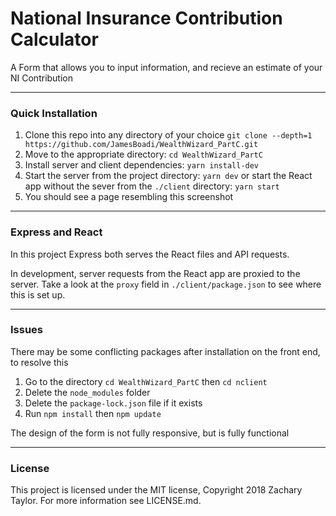# National Insurance Contribution Calculator

A Form that allows you to input information, and recieve an estimate of your NI Contribution

---

### Quick Installation

1. Clone this repo into any directory of your choice `git clone --depth=1 https://github.com/JamesBoadi/WealthWizard_PartC.git`
2. Move to the appropriate directory: `cd WealthWizard_PartC`
3. Install server and client dependencies: `yarn install-dev`
4. Start the server from the project directory: `yarn dev` or start the React app without the sever from the `./client` directory: `yarn start`
5. You should see a page resembling this screenshot 

---

### Express and React

In this project Express both serves the React files and API requests.

In development, server requests from the React app are proxied to the server. Take a look at the `proxy` field in `./client/package.json` to see where this is set up.

---

### Issues

There may be some conflicting packages after installation on the front end, to resolve this

1. Go to the directory `cd WealthWizard_PartC` then `cd nclient`
2. Delete the `node_modules` folder
3. Delete the `package-lock.json` file if it exists
4. Run `npm install` then `npm update`

The design of the form is not fully responsive, but is fully functional

---

### License

This project is licensed under the MIT license, Copyright 2018 Zachary Taylor. For more information see LICENSE.md.
